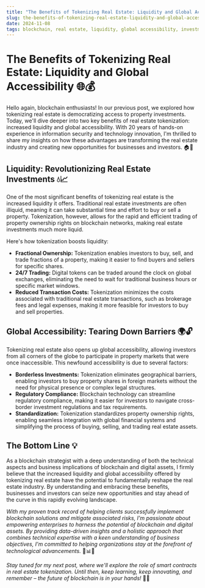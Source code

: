 ```yaml
---
title: "The Benefits of Tokenizing Real Estate: Liquidity and Global Accessibility"
slug: the-benefits-of-tokenizing-real-estate-liquidity-and-global-accessibility
date: 2024-11-08
tags: blockchain, real estate, liquidity, global accessibility, investments
---
```


# The Benefits of Tokenizing Real Estate: Liquidity and Global Accessibility 🌐💰

Hello again, blockchain enthusiasts! In our previous post, we explored how tokenizing real estate is democratizing access to property investments. Today, we'll dive deeper into two key benefits of real estate tokenization: increased liquidity and global accessibility. With 20 years of hands-on experience in information security and technology innovation, I'm thrilled to share my insights on how these advantages are transforming the real estate industry and creating new opportunities for businesses and investors. 🏠🚀

## Liquidity: Revolutionizing Real Estate Investments 💧📈

One of the most significant benefits of tokenizing real estate is the increased liquidity it offers. Traditional real estate investments are often illiquid, meaning it can take substantial time and effort to buy or sell a property. Tokenization, however, allows for the rapid and efficient trading of property ownership rights on blockchain networks, making real estate investments much more liquid.

Here's how tokenization boosts liquidity:

- **Fractional Ownership:** Tokenization enables investors to buy, sell, and trade fractions of a property, making it easier to find buyers and sellers for specific shares.
- **24/7 Trading:** Digital tokens can be traded around the clock on global exchanges, eliminating the need to wait for traditional business hours or specific market windows.
- **Reduced Transaction Costs:** Tokenization minimizes the costs associated with traditional real estate transactions, such as brokerage fees and legal expenses, making it more feasible for investors to buy and sell properties.

## Global Accessibility: Tearing Down Barriers 🌍🔓

Tokenizing real estate also opens up global accessibility, allowing investors from all corners of the globe to participate in property markets that were once inaccessible. This newfound accessibility is due to several factors:

- **Borderless Investments:** Tokenization eliminates geographical barriers, enabling investors to buy property shares in foreign markets without the need for physical presence or complex legal structures.
- **Regulatory Compliance:** Blockchain technology can streamline regulatory compliance, making it easier for investors to navigate cross-border investment regulations and tax requirements.
- **Standardization:** Tokenization standardizes property ownership rights, enabling seamless integration with global financial systems and simplifying the process of buying, selling, and trading real estate assets.

## The Bottom Line 💡

As a blockchain strategist with a deep understanding of both the technical aspects and business implications of blockchain and digital assets, I firmly believe that the increased liquidity and global accessibility offered by tokenizing real estate have the potential to fundamentally reshape the real estate industry. By understanding and embracing these benefits, businesses and investors can seize new opportunities and stay ahead of the curve in this rapidly evolving landscape.

*With my proven track record of helping clients successfully implement blockchain solutions and mitigate associated risks, I'm passionate about empowering enterprises to harness the potential of blockchain and digital assets. By providing data-driven insights and a holistic approach that combines technical expertise with a keen understanding of business objectives, I'm committed to helping organizations stay at the forefront of technological advancements.* 💪📊🔐

*Stay tuned for my next post, where we'll explore the role of smart contracts in real estate tokenization. Until then, keep learning, keep innovating, and remember – the future of blockchain is in your hands!* 🙌🔗